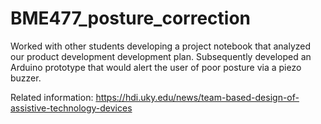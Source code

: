 # BME477_posture_correction

Worked with other students developing a project notebook that analyzed our product development development plan. Subsequently developed an Arduino prototype that would alert the user of poor posture via a piezo buzzer.

Related information: https://hdi.uky.edu/news/team-based-design-of-assistive-technology-devices

